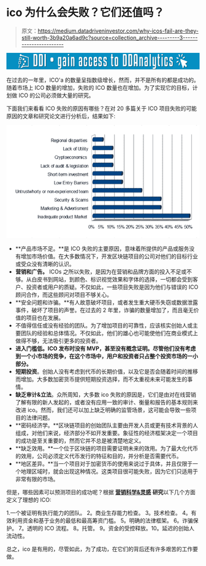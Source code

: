 # ico 为什么会失败？它们还值吗？

> 原文：<https://medium.datadriveninvestor.com/why-icos-fail-are-they-still-worth-3b9a20a6ad9c?source=collection_archive---------3----------------------->

[![](img/a544adcebd78c6ea0682492f4af90317.png)](http://www.track.datadriveninvestor.com/1126B)

在过去的一年里，ICO'a 的数量呈指数级增长，然而，并不是所有的都是成功的。随着市场上 ICO 数量的增加，失败的 ICO 数量也在增加。为了实现它的目标，计划做 ICO 的公司必须做大量的研究。

下面我们来看看 ICO 失败的原因有哪些？在对 20 多篇关于 ICO 项目失败的可能原因的文章和研究论文进行分析后，结果如下:

![](img/e8fd3287e55477d5886cd0e58e894e76.png)

*   **产品市场不足。**是 ICO 失败的主要原因，意味着所提供的产品或服务没有增加市场价值。在大多数情况下，开发区块链项目的公司对他们的目标行业或受众没有清晰的认识。
*   **营销和广告。** ICOs 之所以失败，是因为在营销和品牌方面的投入不足或不够。从白皮书到网站，到颜色、标识视觉效果和字体的选择，一切都会受到客户、投资者或用户的质疑。不仅如此，一些项目失败是因为他们与错误的 ICO 顾问合作，而这些顾问对项目不够关心。
*   **安全问题和诈骗。**有人故意破坏项目，或者发生重大硬币失窃或数据泄露事件，破坏了项目的声誉。在过去的 2 年里，诈骗的数量增加了，而且毫无价值的项目也在发展。
*   不值得信任或没有经验的团队。为了增加项目的可靠性，应该核实创始人或主要团队的经验和总体情况。不仅如此，他们的雄心也可能使他们在商业模式上做得不够，无法吸引更多的投资者。
*   **进入门槛低。ICO 发布时没有 MVP，甚至没有概念证明。尽管他们没有考虑到一个小市场的竞争，在这个市场中，用户和投资者只占整个投资市场的一小部分。**
*   **短期投资**。创始人没有考虑到代币的长期价值，以及它是否会随着时间的推移而增加。大多数加密货币提供短期投资选择，而不太重视未来可能发生的事情。
*   **缺乏审计&立法**。众所周知，大多数 ico 失败的原因是，它们是由对在线营销了解有限的新人发起的，或者没有应用一致的审计、衡量和报告的基本规则来改进 ico。然而，我们还可以加上缺乏明确的监管场景，这可能会导致一些项目的法律问题。
*   **密码经济学。**区块链项目的创始团队主要由开发人员或更有技术背景的人组成，对他们来说，经济部分不如开发重要。象征性的经济框架决定一个项目的成功是至关重要的，然而它并不总是被清楚地定义。
*   **缺乏效用。**一个位于区块链的项目需要证明未来的效用。为了最大化代币的效用，公司必须定义代币发行的特征和目的，并分析是否需要代币。
*   **地区差异。**当一个项目对于加密货币的使用来说过于具体，并且仅限于一个地理区域时，就会出现这种情况。这类项目很可能失败，因为它们只适用于非常有限的市场。

但是，哪些因素可以预测项目的成功呢？根据 [**营销科学&灵感**](https://www.mins.sk/marketing-behind-ico/) **研究**以下几个方面定义了理想的 ICO:

1.一个被证明有执行能力的团队。
2。商业生存能力检查。
3。技术检查。
4。有效利用资金和基于业务的最低和最高筹资门槛。
5。明确的法律框架。
6。诈骗保护。
7。透明的 ICO 流程。
8。托管。
9。资金的受控释放。10。延迟的创始人流动性。

总之，ico 是有用的，尽管如此，为了成功，在它们的背后还有许多艰苦的工作要做。
